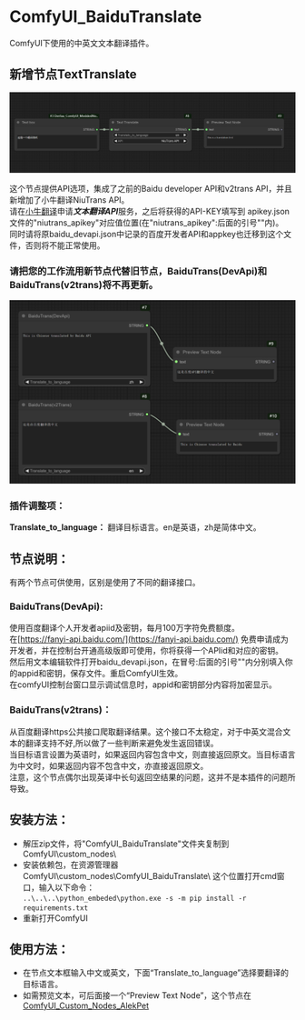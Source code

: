 # ComfyUI_BaiduTranslate  
ComfyUI下使用的中英文文本翻译插件。  
## 新增节点TextTranslate
![img](image/TextTranslateNode.png)  

这个节点提供API选项，集成了之前的Baidu developer API和v2trans API，并且新增加了小牛翻译NiuTrans API。   
请在[小牛翻译](https://niutrans.com/cloud/overview)申请***文本翻译API***服务，之后将获得的API-KEY填写到
apikey.json文件的"niutrans_apikey"对应值位置(在"niutrans_apikey":后面的引号""内)。  
同时请将原baidu_devapi.json中记录的百度开发者API和appkey也迁移到这个文件，否则将不能正常使用。

### 请把您的工作流用新节点代替旧节点，BaiduTrans(DevApi)和BaiduTrans(v2trans)将不再更新。

![img](image/BaiduTrans_plugin.png)  

### 插件调整项：  
**Translate_to_language：** 翻译目标语言。en是英语，zh是简体中文。  

## 节点说明：  
有两个节点可供使用，区别是使用了不同的翻译接口。  
### BaiduTrans(DevApi):  
使用百度翻译个人开发者apiid及密钥，每月100万字符免费额度。  
在[https://fanyi-api.baidu.com/](https://fanyi-api.baidu.com/) 免费申请成为开发者，并在控制台开通高级版即可使用，你将获得一个APIid和对应的密钥。  
然后用文本编辑软件打开baidu_devapi.json，在冒号:后面的引号""内分别填入你的appid和密钥，保存文件。重启ComfyUI生效。  
在comfyUI控制台窗口显示调试信息时，appid和密钥部分内容将加密显示。

### BaiduTrans(v2trans)：  
从百度翻译https公共接口爬取翻译结果。这个接口不太稳定，对于中英文混合文本的翻译支持不好,所以做了一些判断来避免发生返回错误。  
当目标语言设置为英语时，如果返回内容包含中文，则直接返回原文。当目标语言为中文时，如果返回内容不包含中文，亦直接返回原文。  
注意，这个节点偶尔出现英译中长句返回空结果的问题，这并不是本插件的问题所导致。  

## 安装方法：  
- 解压zip文件，将"ComfyUI_BaiduTranslate"文件夹复制到 ComfyUI\custom_nodes\  
- 安装依赖包，在资源管理器ComfyUI\custom_nodes\ComfyUI_BaiduTranslate\ 这个位置打开cmd窗口，输入以下命令：  
```..\..\..\python_embeded\python.exe -s -m pip install -r requirements.txt```  
- 重新打开ComfyUI  

## 使用方法：  
- 在节点文本框输入中文或英文，下面“Translate_to_language”选择要翻译的目标语言。  
- 如需预览文本，可后面接一个“Preview Text Node”，这个节点在[ComfyUI_Custom_Nodes_AlekPet](https://github.com/AlekPet/ComfyUI_Custom_Nodes_AlekPet)

